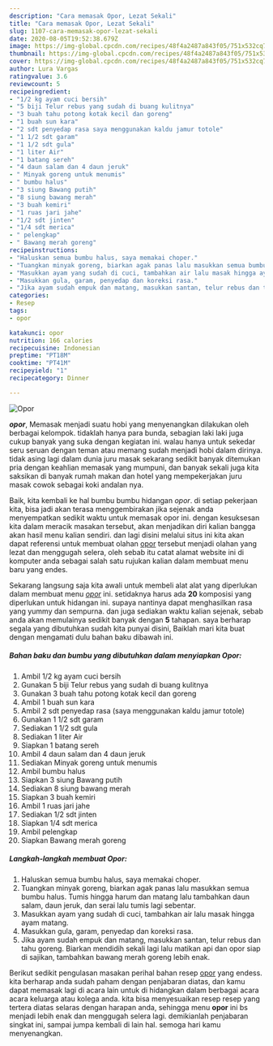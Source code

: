 ```yaml
---
description: "Cara memasak Opor, Lezat Sekali"
title: "Cara memasak Opor, Lezat Sekali"
slug: 1107-cara-memasak-opor-lezat-sekali
date: 2020-08-05T19:52:38.679Z
image: https://img-global.cpcdn.com/recipes/48f4a2487a843f05/751x532cq70/opor-foto-resep-utama.jpg
thumbnail: https://img-global.cpcdn.com/recipes/48f4a2487a843f05/751x532cq70/opor-foto-resep-utama.jpg
cover: https://img-global.cpcdn.com/recipes/48f4a2487a843f05/751x532cq70/opor-foto-resep-utama.jpg
author: Lura Vargas
ratingvalue: 3.6
reviewcount: 5
recipeingredient:
- "1/2 kg ayam cuci bersih"
- "5 biji Telur rebus yang sudah di buang kulitnya"
- "3 buah tahu potong kotak kecil dan goreng"
- "1 buah sun kara"
- "2 sdt penyedap rasa saya menggunakan kaldu jamur totole"
- "1 1/2 sdt garam"
- "1 1/2 sdt gula"
- "1 liter Air"
- "1 batang sereh"
- "4 daun salam dan 4 daun jeruk"
- " Minyak goreng untuk menumis"
- " bumbu halus"
- "3 siung Bawang putih"
- "8 siung bawang merah"
- "3 buah kemiri"
- "1 ruas jari jahe"
- "1/2 sdt jinten"
- "1/4 sdt merica"
- " pelengkap"
- " Bawang merah goreng"
recipeinstructions:
- "Haluskan semua bumbu halus, saya memakai choper."
- "Tuangkan minyak goreng, biarkan agak panas lalu masukkan semua bumbu halus. Tumis hingga harum dan matang lalu tambahkan daun salam, daun jeruk, dan serai lalu tumis lagi sebentar."
- "Masukkan ayam yang sudah di cuci, tambahkan air lalu masak hingga ayam matang."
- "Masukkan gula, garam, penyedap dan koreksi rasa."
- "Jika ayam sudah empuk dan matang, masukkan santan, telur rebus dan tahu goreng. Biarkan mendidih sekali lagi lalu matikan api dan opor siap di sajikan, tambahkan bawang merah goreng lebih enak."
categories:
- Resep
tags:
- opor

katakunci: opor 
nutrition: 166 calories
recipecuisine: Indonesian
preptime: "PT18M"
cooktime: "PT41M"
recipeyield: "1"
recipecategory: Dinner

---
```



![Opor](https://img-global.cpcdn.com/recipes/48f4a2487a843f05/751x532cq70/opor-foto-resep-utama.jpg)

<b><i>opor</i></b>, Memasak menjadi suatu hobi yang menyenangkan dilakukan oleh berbagai kelompok. tidaklah hanya para bunda, sebagian laki laki juga cukup banyak yang suka dengan kegiatan ini. walau hanya untuk sekedar seru seruan dengan teman atau memang sudah menjadi hobi dalam dirinya. tidak asing lagi dalam dunia juru masak sekarang sedikit banyak ditemukan pria dengan keahlian memasak yang mumpuni, dan banyak sekali juga kita saksikan di banyak rumah makan dan hotel yang mempekerjakan juru masak cowok sebagai koki andalan nya.



Baik, kita kembali ke hal bumbu bumbu hidangan <i>opor</i>. di setiap pekerjaan kita, bisa jadi akan terasa menggembirakan jika sejenak anda menyempatkan sedikit waktu untuk memasak opor ini. dengan kesuksesan kita dalam meracik masakan tersebut, akan menjadikan diri kalian bangga akan hasil menu kalian sendiri. dan lagi disini melalui situs ini kita akan dapat referensi untuk membuat olahan <u>opor</u> tersebut menjadi olahan yang lezat dan menggugah selera, oleh sebab itu catat alamat website ini di komputer anda sebagai salah satu rujukan kalian dalam membuat menu baru yang endes.


Sekarang langsung saja kita awali untuk membeli alat alat yang diperlukan dalam membuat menu <u><i>opor</i></u> ini. setidaknya harus ada <b>20</b> komposisi yang diperlukan untuk hidangan ini. supaya nantinya dapat menghasilkan rasa yang yummy dan sempurna. dan juga sediakan waktu kalian sejenak, sebab anda akan memulainya sedikit banyak dengan <b>5</b> tahapan. saya berharap segala yang dibutuhkan sudah kita punyai disini, Baiklah mari kita buat dengan mengamati dulu bahan baku dibawah ini.

<!--inarticleads1-->

##### Bahan baku dan bumbu yang dibutuhkan dalam menyiapkan Opor:

1. Ambil 1/2 kg ayam cuci bersih
1. Gunakan 5 biji Telur rebus yang sudah di buang kulitnya
1. Gunakan 3 buah tahu potong kotak kecil dan goreng
1. Ambil 1 buah sun kara
1. Ambil 2 sdt penyedap rasa (saya menggunakan kaldu jamur totole)
1. Gunakan 1 1/2 sdt garam
1. Sediakan 1 1/2 sdt gula
1. Sediakan 1 liter Air
1. Siapkan 1 batang sereh
1. Ambil 4 daun salam dan 4 daun jeruk
1. Sediakan  Minyak goreng untuk menumis
1. Ambil  bumbu halus
1. Siapkan 3 siung Bawang putih
1. Sediakan 8 siung bawang merah
1. Siapkan 3 buah kemiri
1. Ambil 1 ruas jari jahe
1. Sediakan 1/2 sdt jinten
1. Siapkan 1/4 sdt merica
1. Ambil  pelengkap
1. Siapkan  Bawang merah goreng




<!--inarticleads2-->

##### Langkah-langkah membuat Opor:

1. Haluskan semua bumbu halus, saya memakai choper.
1. Tuangkan minyak goreng, biarkan agak panas lalu masukkan semua bumbu halus. Tumis hingga harum dan matang lalu tambahkan daun salam, daun jeruk, dan serai lalu tumis lagi sebentar.
1. Masukkan ayam yang sudah di cuci, tambahkan air lalu masak hingga ayam matang.
1. Masukkan gula, garam, penyedap dan koreksi rasa.
1. Jika ayam sudah empuk dan matang, masukkan santan, telur rebus dan tahu goreng. Biarkan mendidih sekali lagi lalu matikan api dan opor siap di sajikan, tambahkan bawang merah goreng lebih enak.




Berikut sedikit pengulasan masakan perihal bahan resep <u>opor</u> yang endess. kita berharap anda sudah paham dengan penjabaran diatas, dan kamu dapat memasak lagi di acara lain untuk di hidangkan dalam berbagai acara acara keluarga atau kolega anda. kita bisa menyesuaikan resep resep yang tertera diatas selaras dengan harapan anda, sehingga menu <b>opor</b> ini bs menjadi lebih enak dan menggugah selera lagi. demikianlah penjabaran singkat ini, sampai jumpa kembali di lain hal. semoga hari kamu menyenangkan.
